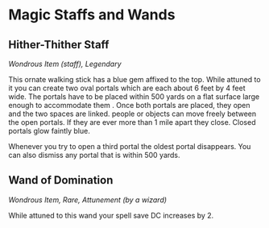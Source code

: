 # Magic Staffs and Wands

## Hither-Thither Staff
_Wondrous Item (staff), Legendary_

This ornate walking stick has a blue gem affixed to the top. While attuned to it you can create two oval portals which are each about 6 feet by 4 feet wide. The portals  have to be placed within 500 yards on a flat surface large enough to accommodate them . Once both portals are placed, they open and the two spaces are linked. people or objects can move freely between the open portals. If they are ever more than 1 mile apart they close. Closed portals glow faintly blue.

Whenever you try to open a third portal the oldest portal disappears. You can also dismiss any portal that is within 500 yards.

## Wand of Domination
_Wondrous Item, Rare, Attunement (by a wizard)_

While attuned to this wand your spell save DC increases by 2.

